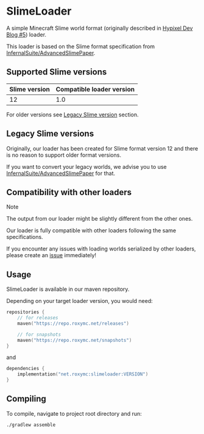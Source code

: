 # SlimeLoader

A simple Minecraft Slime world format (originally described in [Hypixel Dev Blog #5](https://hypixel.net/threads/dev-blog-5-storing-your-skyblock-island.2190753/)) loader.

This loader is based on the Slime format specification from [InfernalSuite/AdvancedSlimePaper](https://github.com/InfernalSuite/AdvancedSlimePaper/blob/main/SLIME_FORMAT).

## Supported Slime versions

| Slime version | Compatible loader version |
|---------------|---------------------------|
| 12            | 1.0                       |

For older versions see [Legacy Slime version](#legacy-slime-versions) section.

## Legacy Slime versions

Originally, our loader has been created for Slime format version 12 and there is no reason to support older format versions.

If you want to convert your legacy worlds, we advise you to use [InfernalSuite/AdvancedSlimePaper](https://github.com/InfernalSuite/AdvancedSlimePaper/) for that.

## Compatibility with other loaders

> [!NOTE]  
> The output from our loader might be slightly different from the other ones.

Our loader is fully compatible with other loaders following the same specifications.

If you encounter any issues with loading worlds serialized by other loaders, please create an [issue](https://github.com/roxymc-net/SlimeLoader/issues/) immediately!

## Usage

SlimeLoader is available in our maven repository.

Depending on your target loader version, you would need:

```kts
repositories {
    // for releases
    maven("https://repo.roxymc.net/releases")

    // for snapshots
    maven("https://repo.roxymc.net/snapshots")
}
```

and

```kts
dependencies {
    implementation("net.roxymc:slimeloader:VERSION")
}
```

## Compiling

To compile, navigate to project root directory and run:

```shell
./gradlew assemble
```
